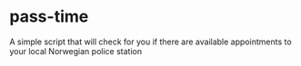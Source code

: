 # pass-time
A simple script that will check for you if there are available appointments to your local Norwegian police station
